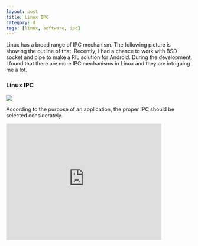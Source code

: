 ```yaml
---
layout: post
title: Linux IPC
category: d
tags: [linux, software, ipc]
---
```


Linux has a broad range of IPC mechanism. The following picture is showing the outline of that. Recently, I had a chance to work with BSD socket and pipe to make a RIL solution for Android. During the development, I found that there are more IPC mechanisms in Linux and they are intriguing me a lot.

### Linux IPC

<img class="post-img" src="http://www.bogotobogo.com/cplusplus/images/multithread_ipc/IPC_diagram.png"/>

According to the purpose of an application, the proper IPC should be selected considerately.

<iframe width="420" height="315" src="https://www.youtube.com/embed/8hxb0kwnzGI" frameborder="0" allowfullscreen></iframe>